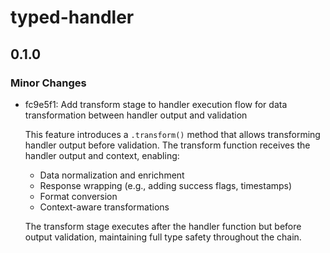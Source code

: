 # typed-handler

## 0.1.0

### Minor Changes

- fc9e5f1: Add transform stage to handler execution flow for data transformation between handler output and validation

  This feature introduces a `.transform()` method that allows transforming handler output before validation. The transform function receives the handler output and context, enabling:

  - Data normalization and enrichment
  - Response wrapping (e.g., adding success flags, timestamps)
  - Format conversion
  - Context-aware transformations

  The transform stage executes after the handler function but before output validation, maintaining full type safety throughout the chain.
